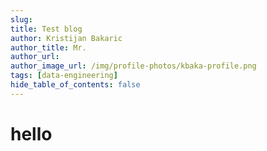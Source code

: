 ```yaml
---
slug: 
title: Test blog
author: Kristijan Bakaric
author_title: Mr.
author_url: 
author_image_url: /img/profile-photos/kbaka-profile.png
tags: [data-engineering]
hide_table_of_contents: false
---
```


# hello
